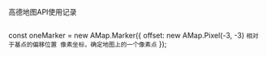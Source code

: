 高德地图API使用记录

```

```

const oneMarker = new AMap.Marker({
offset: new AMap.Pixel(-3, -3)  `相对于基点的偏移位置 像素坐标，确定地图上的一个像素点`
});

```

```

